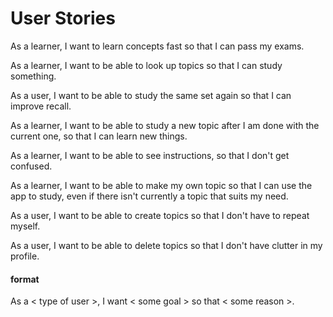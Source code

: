 # User Stories

As a learner, I want to learn concepts fast so that I can pass my exams.

As a learner, I want to be able to look up topics so that I can study something.

As a user, I want to be able to study the same set again so that I can improve recall.

As a learner, I want to be able to study a new topic after I am done with the current one, so that I can learn new things.

As a learner, I want to be able to see instructions, so that I don't get confused.

As a learner, I want to be able to make my own topic so that I can use the app to study, even if there isn't currently a topic that suits my need.

As a user, I want to be able to create topics so that I don't have to repeat myself.

As a user, I want to be able to delete topics so that I don't have clutter in my profile.

#### format
As a < type of user >, I want < some goal > so that < some reason >.

